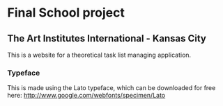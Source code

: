 # Final School project
## The Art Institutes International - Kansas City

This is a website for a theoretical task list managing application.

### Typeface
This is made using the Lato typeface, which can be downloaded for free here: http://www.google.com/webfonts/specimen/Lato

